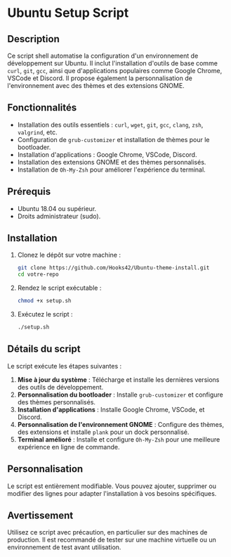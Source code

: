 # Ubuntu Setup Script

## Description
Ce script shell automatise la configuration d'un environnement de développement sur Ubuntu. Il inclut l'installation d'outils de base comme `curl`, `git`, `gcc`, ainsi que d'applications populaires comme Google Chrome, VSCode et Discord. Il propose également la personnalisation de l'environnement avec des thèmes et des extensions GNOME.

## Fonctionnalités
- Installation des outils essentiels : `curl`, `wget`, `git`, `gcc`, `clang`, `zsh`, `valgrind`, etc.
- Configuration de `grub-customizer` et installation de thèmes pour le bootloader.
- Installation d'applications : Google Chrome, VSCode, Discord.
- Installation des extensions GNOME et des thèmes personnalisés.
- Installation de `Oh-My-Zsh` pour améliorer l'expérience du terminal.

## Prérequis
- Ubuntu 18.04 ou supérieur.
- Droits administrateur (sudo).

## Installation
1. Clonez le dépôt sur votre machine :
    ```bash
    git clone https://github.com/Hooks42/Ubuntu-theme-install.git
    cd votre-repo
    ```

2. Rendez le script exécutable :
    ```bash
    chmod +x setup.sh
    ```

3. Exécutez le script :
    ```bash
    ./setup.sh
    ```

## Détails du script
Le script exécute les étapes suivantes :
1. **Mise à jour du système** : Télécharge et installe les dernières versions des outils de développement.
2. **Personnalisation du bootloader** : Installe `grub-customizer` et configure des thèmes personnalisés.
3. **Installation d'applications** : Installe Google Chrome, VSCode, et Discord.
4. **Personnalisation de l'environnement GNOME** : Configure des thèmes, des extensions et installe `plank` pour un dock personnalisé.
5. **Terminal amélioré** : Installe et configure `Oh-My-Zsh` pour une meilleure expérience en ligne de commande.

## Personnalisation
Le script est entièrement modifiable. Vous pouvez ajouter, supprimer ou modifier des lignes pour adapter l'installation à vos besoins spécifiques.

## Avertissement
Utilisez ce script avec précaution, en particulier sur des machines de production. Il est recommandé de tester sur une machine virtuelle ou un environnement de test avant utilisation.



